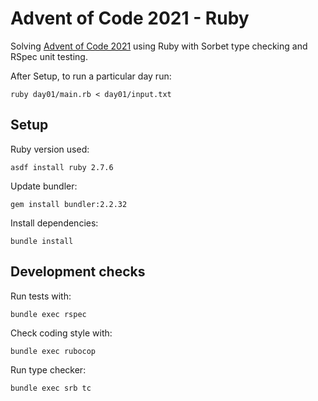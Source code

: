 # Advent of Code 2021 - Ruby

Solving [Advent of Code 2021](https://adventofcode.com/2021) using Ruby with Sorbet type checking and RSpec unit testing.

After Setup, to run a particular day run:

```
ruby day01/main.rb < day01/input.txt
```

## Setup

Ruby version used:

```
asdf install ruby 2.7.6
```

Update bundler:

```
gem install bundler:2.2.32
```

Install dependencies:
```
bundle install
```

## Development checks

Run tests with:

```
bundle exec rspec
```

Check coding style with:

```
bundle exec rubocop
```

Run type checker:

```
bundle exec srb tc
```
